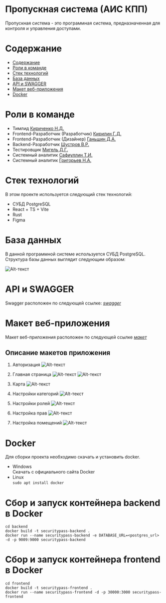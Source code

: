 # Пропускная система (АИС КПП)

Пропускная система - это программная система, предназначенная для контроля и управления доступами.

# Содержание <a name="Содержание"></a>
* [Содержание](#Содержание)
* [Роли в команде](#Роли)
* [Стек технологий](#Стек)
* [База данных](#БДшка)
* [API и SWAGGER](#API_SWAGGER)
* [Макет веб-приложения](#Макет)
* [Docker](#Docker)

# Роли в команде <a name="Роли"></a>
* Тимлид [Кириченко Н.Д.](https://github.com/KirichenkoND)
* Frontend-Разработчик (Разработчик) [Кирилин Г.Д.](https://github.com/FaneOfficial)
* Frontend-Разработчик (Дизайнер) [Ганьшин Д.А.](https://github.com/Cooper-Farnsworth)
* Backend-Разработчик [Шустров В.Р.](https://github.com/ItsEthra)
* Тестировщик [Мигель Д.Г.](https://github.com/DooMiaN)
* Системный аналитик [Сафиуллин Т.И.](https://github.com/SafiullinT)
* Системный аналитик [Григорьев Н.А.](https://github.com/5ilen)

# Стек технологий <a name="Стек"></a>
В этом проекте используется следующий стек технологий:
* СУБД PostgreSQL
* React + TS + Vite
* Rust
* Figma

# База данных <a name="БДшка"></a>
В данной программной системе используется СУБД PostgreSQL.
Структура базы данных выглядит следующим образом:

![Alt-текст](img/100_database.jpg "Схема Базы данных")

# API и SWAGGER <a name="API_SWAGGER"></a>
Swagger расположен по следующей ссылке: [*swagger*](http://api.securitypass.efbo.ru/swagger-ui/)

# Макет веб-приложения <a name="Макет"></a>
Макет веб-приложения расположен по следующей ссылке [*макет*](https://www.figma.com/)

## Описание макетов приложения
1. Авторизация
![Alt-текст](img/1_auth.jpg "Авторизация")

1. Главная страница
![Alt-текст](img/2_mainpage_1.jpg "Главная страница")
![Alt-текст](img/2_mainpage_2.jpg "Главная страница")

1. Карта
![Alt-текст](img/3_map.jpg "Карта")

1. Настройки категорий
![Alt-текст](img/4_settings_category.jpg "Настройки категорий")

1. Настройки ролей
![Alt-текст](img/4_settings_roles.jpg "Настройки ролей")

1. Настройка прав
![Alt-текст](img/4_settings_perms.jpg "Настройка прав")

1. Настройка помещений
![Alt-текст](img/4_settings_rooms.jpg "Настройка помещений")

# Docker <a name="Docker"></a>
Для сборки проекта необходимо скачать и установить docker. 
* Windows<br>Скачать с официального сайта Docker
* Linux<br>```sudo apt install docker```

# Сбор и запуск контейнера backend в Docker
```
cd backend
docker build -t securitypass-backend .
docker run --name securitypass-backend -e DATABASE_URL=<postgres_url> -d -p 9009:9000 securitypass-backend
```

# Сбор и запуск контейнера frontend в Docker
```
cd frontend
docker build -t securitypass-frontend .
docker run --name securitypass-frontend -d -p 30000:3000 securitypass-frontend
```